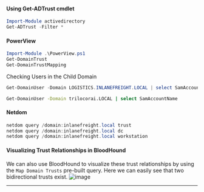 #### Using Get-ADTrust cmdlet
```powershell
Import-Module activedirectory
Get-ADTrust -Filter *
```
#### PowerView
```powershell
Import-Module .\PowerView.ps1
Get-DomainTrust
Get-DomainTrustMapping
```
Checking Users in the Child Domain
```powershell
Get-DomainUser -Domain LOGISTICS.INLANEFREIGHT.LOCAL | select SamAccountName
```

```bash
Get-DomainUser -Domain trilocorai.LOCAL | select SamAccountName
```
#### Netdom
```powershell
netdom query /domain:inlanefreight.local trust
netdom query /domain:inlanefreight.local dc
netdom query /domain:inlanefreight.local workstation
```
#### Visualizing Trust Relationships in BloodHound
We can also use BloodHound to visualize these trust relationships by using the `Map Domain Trusts` pre-built query. Here we can easily see that two bidirectional trusts exist.
![image](https://academy.hackthebox.com/storage/modules/143/BH_trusts.png)

---